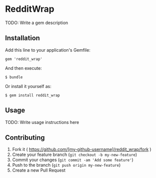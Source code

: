 # RedditWrap

TODO: Write a gem description

## Installation

Add this line to your application's Gemfile:

    gem 'reddit_wrap'

And then execute:

    $ bundle

Or install it yourself as:

    $ gem install reddit_wrap

## Usage

TODO: Write usage instructions here

## Contributing

1. Fork it ( https://github.com/[my-github-username]/reddit_wrap/fork )
2. Create your feature branch (`git checkout -b my-new-feature`)
3. Commit your changes (`git commit -am 'Add some feature'`)
4. Push to the branch (`git push origin my-new-feature`)
5. Create a new Pull Request

